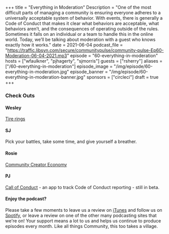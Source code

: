 +++
title = "Everything in Moderation"
Description = "One of the most difficult parts of managing a community is ensuring everyone adheres to a universally acceptable system of behavior. With events, there is generally a Code of Conduct that makes it clear what behaviors are acceptable, what behaviors aren’t, and the consequences of operating outside of the rules. Sometimes it falls on an individual or a team to handle this in the online world. Today, we’ll be talking about moderation with a guest who knows exactly how it works."
date = 2021-06-04
podcast_file = "https://traffic.libsyn.com/secure/communitypulse/community-pulse-Ep60-Moderation-06-04-2021.mp3"
episode = "60-everything-in-moderation"
hosts = ["wfaulkner", "pjhagerty", "sjmorris"]
guests = ["rsherry"]
aliases = ["/60-everything-in-moderation"]
episode_image = "/img/episode/60-everything-in-moderation.jpg"
episode_banner = "/img/episode/60-everything-in-moderation-banner.jpg"
sponsors = ["circleci"]
draft = true
+++

### Check Outs

#### Wesley

[Tire rings](https://www.titanium-buzz.com/tire-tread-rings/)

#### SJ

Pick your battles, take some time, and give yourself a breather. 

#### Rosie

[Community Creator Economy](https://rosie.land/posts/the-role-youtubers-streamers-and-gamers-played-in-the-community-creator-economy)

#### PJ

[Call of Conduct](https://www.callofconduct.com) - an app to track Code of Conduct reporting - still in beta.

#### Enjoy the podcast?
Please take a few moments to leave us a review on [iTunes](https://itunes.apple.com/us/podcast/community-pulse/id1218368182?mt=2) and follow us on [Spotify](https://open.spotify.com/show/3I7g5WfMSgpWu38zZMjet?si=565TMb81SaWwrJYbAIeOxQ), or leave a review on one of the other many podcasting sites that we're on! Your support means a lot to us and helps us continue to produce episodes every month. Like all things Community, this too takes a village.
